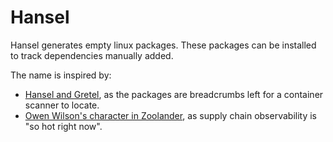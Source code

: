 # Hansel

Hansel generates empty linux packages. These packages can be installed to track dependencies manually added.

The name is inspired by:
* [Hansel and Gretel](https://en.wikipedia.org/wiki/Hansel_and_Gretel), as the packages are breadcrumbs left for a container scanner to locate.
* [Owen Wilson's character in Zoolander](https://www.youtube.com/watch?v=CV_hDyfmEw4), as supply chain observability is "so hot right now".
